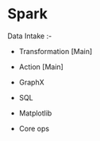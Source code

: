 # **Spark**

Data Intake :- 
* Transformation [Main]
* Action [Main]

* GraphX
* SQL
* Matplotlib
* Core ops


